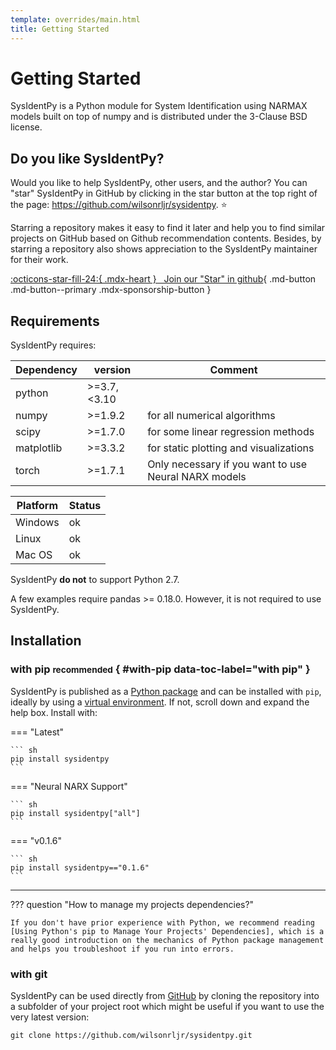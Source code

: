 ```yaml
---
template: overrides/main.html
title: Getting Started
---
```


# Getting Started

SysIdentPy is a Python module for System Identification using NARMAX models built on top of numpy and is distributed under the 3-Clause BSD license.

## Do you like **SysIdentPy**?

Would you like to help SysIdentPy, other users, and the author? You can "star" SysIdentPy in GitHub by clicking in the star button at the top right of the page: <a href="https://github.com/wilsonrljr/sysidentpy" class="external-link" target="_blank">https://github.com/wilsonrljr/sysidentpy</a>. ⭐️

Starring a repository makes it easy to find it later and help you to find similar projects on GitHub based on Github recommendation contents. Besides, by starring a repository also shows appreciation to the SysIdentPy maintainer for their work.

[:octicons-star-fill-24:{ .mdx-heart } &nbsp; Join our <span class="mdx-sponsorship-count" data-mdx-component="sponsorship-count"></span> "Star" in github][wilsonrljr's sponsor profile]{ .md-button .md-button--primary .mdx-sponsorship-button }

  [wilsonrljr's sponsor profile]: https://github.com/sponsors/wilsonrljr


Requirements
------------

SysIdentPy requires:

| Dependency | version     | Comment                                              |
|------------|-------------|------------------------------------------------------|
| python     | >=3.7,<3.10 |                                                      |
| numpy      | >=1.9.2     | for all numerical algorithms                         |
| scipy      | >=1.7.0     | for some linear regression methods                   |
| matplotlib | >=3.3.2     | for static plotting and visualizations               |
| torch      | >=1.7.1     | Only necessary if you want to use Neural NARX models |


| Platform | Status |
|----------|--------|
| Windows  | ok     |
| Linux    | ok     |
| Mac OS   | ok     |

SysIdentPy **do not** to support Python 2.7.

A few examples require pandas >= 0.18.0. However, it is not required to use SysIdentPy.

## Installation

### with pip <small>recommended</small> { #with-pip data-toc-label="with pip" }

SysIdentPy is published as a [Python package] and can be installed with
`pip`, ideally by using a [virtual environment]. If not, scroll down and expand
the help box. Install with:

=== "Latest"

    ``` sh
    pip install sysidentpy
    ```

=== "Neural NARX Support"

    ``` sh
    pip install sysidentpy["all"]
    ```

=== "v0.1.6"

    ``` sh
    pip install sysidentpy=="0.1.6"
    ```

---

??? question "How to manage my projects dependencies?"

    If you don't have prior experience with Python, we recommend reading [Using Python's pip to Manage Your Projects' Dependencies], which is a really good introduction on the mechanics of Python package management and helps you troubleshoot if you run into errors.

  [Python package]: https://pypi.org/project/sysidentpy/
  [virtual environment]: https://realpython.com/what-is-pip/#using-pip-in-a-python-virtual-environment
  [Using Python's pip to Manage Your Projects' Dependencies]: https://realpython.com/what-is-pip/


### with git

SysIdentPy can be used directly from [GitHub] by cloning the
repository into a subfolder of your project root which might be useful if you
want to use the very latest version:

```
git clone https://github.com/wilsonrljr/sysidentpy.git
```

  [GitHub]: https://github.com/wilsonrljr/sysidentpy